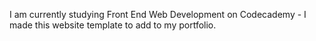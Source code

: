 I am currently studying Front End Web Development on Codecademy - I made this website template to add to my portfolio.
